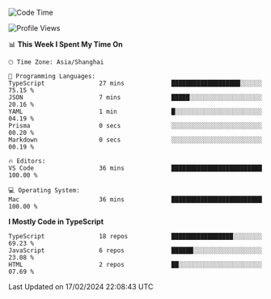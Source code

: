 <!--START_SECTION:waka-->
![Code Time](http://img.shields.io/badge/Code%20Time-5%2C784%20hrs%2053%20mins-blue)

![Profile Views](http://img.shields.io/badge/Profile%20Views-2-blue)

📊 **This Week I Spent My Time On** 

```text
🕑︎ Time Zone: Asia/Shanghai

💬 Programming Languages: 
TypeScript               27 mins             ███████████████████░░░░░░   75.15 % 
JSON                     7 mins              █████░░░░░░░░░░░░░░░░░░░░   20.16 % 
YAML                     1 min               █░░░░░░░░░░░░░░░░░░░░░░░░   04.19 % 
Prisma                   0 secs              ░░░░░░░░░░░░░░░░░░░░░░░░░   00.20 % 
Markdown                 0 secs              ░░░░░░░░░░░░░░░░░░░░░░░░░   00.19 % 

🔥 Editors: 
VS Code                  36 mins             █████████████████████████   100.00 % 

💻 Operating System: 
Mac                      36 mins             █████████████████████████   100.00 % 
```

**I Mostly Code in TypeScript** 

```text
TypeScript               18 repos            █████████████████░░░░░░░░   69.23 % 
JavaScript               6 repos             ██████░░░░░░░░░░░░░░░░░░░   23.08 % 
HTML                     2 repos             ██░░░░░░░░░░░░░░░░░░░░░░░   07.69 % 
```




 Last Updated on 17/02/2024 22:08:43 UTC
<!--END_SECTION:waka-->
